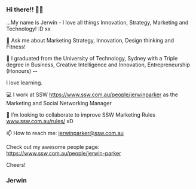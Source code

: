 ### Hi there!! 👋👋
...My name is Jerwin -  I love all things Innovation, Strategy, Marketing and Technology! :D xx

💬 Ask me about Marketing Strategy, Innovation, Design thinking and Fitness!

🔭 I graduated from the University of Technology, Sydney with a Triple degree in Business, Creative Intelligence and Innovation, Entrepreneurship (Honours) --

I love learning. 

💻 I work at SSW https://www.ssw.com.au/people/jerwinparker as the Marketing and Social Networking Manager 

👯 I’m looking to collaborate to improve SSW Marketing Rules www.ssw.com.au/rules/ xD

📫 How to reach me: jerwinparker@ssw.com.au


Check out my awesome people page: https://www.ssw.com.au/people/jerwin-parker

Cheers!
### Jerwin
